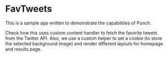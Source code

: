 # FavTweets

This is a sample app written to demonstrate the capabilities of Punch. 

Check how this uses custom content handler to fetch the favorite tweets from the Twitter API. Also, we use a custom helper to set a cookie (to store the selected background image) and render different layouts for homepage and results page. 
